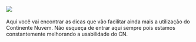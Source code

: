 

## ![](http://docs.continentenuvem.com.br/images/dicas.png)

Aqui você vai encontrar as dicas que vão facilitar ainda mais a utilização do Continente Nuvem. Não esqueça de entrar aqui sempre pois estamos constantemente melhorando a usabilidade do CN.



